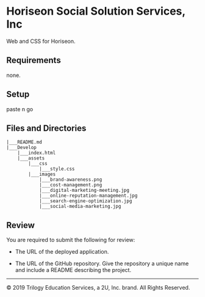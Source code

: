 # Horiseon Social Solution Services, Inc
Web and CSS for Horiseon.
## Requirements
none.

## Setup
paste n go

## Files and Directories

```
|___README.md
|___Develop
    |___index.html
    |___assets
        |___css
            |___style.css
        |___images
            |___brand-awareness.png
            |___cost-management.png
            |___digital-marketing-meeting.jpg
            |___online-reputation-management.jpg
            |___search-engine-optimization.jpg
            |___social-media-marketing.jpg
```

## Review

You are required to submit the following for review:

* The URL of the deployed application.

* The URL of the GitHub repository. Give the repository a unique name and include a README describing the project.

- - -
© 2019 Trilogy Education Services, a 2U, Inc. brand. All Rights Reserved.
